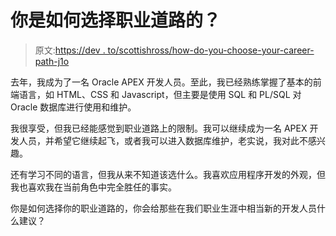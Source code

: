 # 你是如何选择职业道路的？

> 原文:[https://dev . to/scottishross/how-do-you-choose-your-career-path-j1o](https://dev.to/scottishross/how-did-you-choose-your-career-path-j1o)

去年，我成为了一名 Oracle APEX 开发人员。至此，我已经熟练掌握了基本的前端语言，如 HTML、CSS 和 Javascript，但主要是使用 SQL 和 PL/SQL 对 Oracle 数据库进行使用和维护。

我很享受，但我已经能感觉到职业道路上的限制。我可以继续成为一名 APEX 开发人员，并希望它继续起飞，或者我可以进入数据库维护，老实说，我对此不感兴趣。

还有学习不同的语言，但我从来不知道该选什么。我喜欢应用程序开发的外观，但我也喜欢我在当前角色中完全胜任的事实。

你是如何选择你的职业道路的，你会给那些在我们职业生涯中相当新的开发人员什么建议？